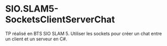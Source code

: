 SIO.SLAM5-SocketsClientServerChat
=================================

TP réalisé en BTS SIO SLAM 5. Utiliser les sockets pour créer un chat entre un client et un serveur en C#.
